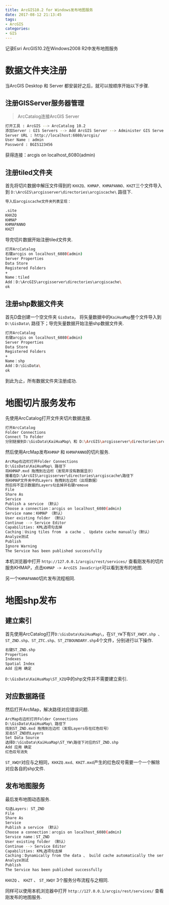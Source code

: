 ```yaml
---
title: ArcGIS10.2 for Windows发布地图服务
date: 2017-08-12 21:13:45
tags:
- ArcGIS
categories: 
- GIS
---
```


记录Esri ArcGIS10.2在Windows2008 R2中发布地图服务

<!--more-->

# 数据文件夹注册

当ArcGIS Desktop 和 Server 都安装好之后，就可以按顺序开始以下步骤.

## 注册GISServer服务器管理

> ArcCatalog连接ArcGIS Server 

```bash
打开工具 : ArcGIS --> ArcCatalog 10.2
添加Server : GIS Servers --> Add ArcGIS Server --> Administer GIS Server
Server URL : http://localhost:6080/arcgis/
User Name : admin
Password : BGIS123456
```

获得连接：arcgis on localhost_6080(admin)

## 注册tiled文件夹

首先将切片数据中解压文件得到的 ``KHXZQ、KHMAP、KHMAPANNO、KHZT``三个文件导入到 ``D:\ArcGIS\arcgisserver\directories\arcgiscache\`` 路径下.

```bash
导入后arcgiscache文件夹列表呈现：

.site
KHXZQ
KHMAP
KHMAPANNO
KHZT
```

导完切片数据开始注册tiled文件夹.

```bash
打开ArcCatalog
右键arcgis on localhost_6080(admin)
Server Properties
Data Store
Registered Folders
+
Name：tiled
Add：D:\ArcGIS\arcgisserver\directories\arcgiscache\
ok
```

## 注册shp数据文件夹

首先D盘创建一个空文件夹 ``GisData``， 将矢量数据中的``KaiHuaMap``整个文件导入到 ``D:\GisData\`` 路径下；导完矢量数据开始注册shp数据文件夹.

```bash
打开ArcCatalog
右键arcgis on localhost_6080(admin)
Server Properties
Data Store
Registered Folders
+
Name：shp
Add：D:\GisData\
ok
```

到此为止，所有数据文件夹注册成功.


# 地图切片服务发布

先使用ArcCatalog打开文件夹切片数据连接.

```bash
打开ArcCatalog
Folder Connections
Connect To Folder
分别链接到D:\GisData\KaiHuaMap\ 和 D:\ArcGIS\arcgisserver\directories\arcgiscache\
```

然后使用ArcMap发布``KHMAP`` 和 ``KHMAPANNO``的切片服务.

```bash
ArcMap右边栏打开Folder Connections
D:\GisData\KaiHuaMap\ 路径下
将KHMAP.mxd 拖拽到左边栏（发现并没有数据显示）
接着在D:\ArcGIS\arcgisserver\directories\arcgiscache\路径下
将KHMAP文件夹中的Layers 拖拽到左边栏（出现数据）
然后将不显示数据的Layers勾去掉并右键remove
File
Share As
Service
Publish a service （默认）
Choose a connection：arcgis on localhost_6080(admin)
Service name：KHMAP （默认）
User existing folder （默认）
Continue --> Service Editor
Capabilities: KML选项勾去掉
Caching：Using tiles from  a cache 、 Update cache manually（默认）
Analyze测试
Publish
Ignore Warning
The Service has been published successfully
```

本机浏览器中打开 ``http://127.0.0.1/arcgis/rest/services/`` 查看刚发布的切片服务KHMAP，点击``KHMAP -> ArcGIS JavaScript``可以看到发布的地图.

另一个``KHMAPANNO``切片发布流程相同.

# 地图shp发布

## 建立索引

首先使用ArcCatalog打开``D:\GisData\KaiHuaMap\``，在``ST_YW``下有``ST_XWQY.shp 、ST_ZND.shp、ST_ZTC.shp、ST_ZTBOUNDARY.shp``4个文件，分别进行以下操作.

```bash
右键ST_ZND.shp
Properties
Indexes
Spatial Index
Add 应用 确定
```

``D:\GisData\KaiHuaMap\ST_XZQ``中的shp文件并不需要建立索引.

## 对应数据路径

然后打开ArcMap，解决路径对应错误问题.

```bash
ArcMap右边栏打开Folder Connections
D:\GisData\KaiHuaMap\ 路径下
找到ST_ZND.mxd 拖拽到左边栏（发现Layers存在红色叹号）
双击ST_ZND的Layers
Set Data Source
选择D:\GisData\KaiHuaMap\ST_YW\路径下对应的ST_ZND.shp
Add 应用 确定
红色叹号消失
```

``ST_XWQY``对应与之相同，``KHXZQ.mxd、KHZT.mxd``产生的红色叹号需要一个一个解除对应各自的shp文件.

## 发布地图服务

最后发布地图动态服务.

```bash
勾选Layers: ST_ZND
File
Share As
Service
Publish a service （默认）
Choose a connection：arcgis on localhost_6080(admin)
Service name：ST_ZND
User existing folder （默认）
Continue --> Service Editor
Capabilities: KML选项勾去掉
Caching：Dynamically from the data 、 build cache automatically the service is publlished
Analyze测试
Publish
The Service has been published successfully
```

``KHXZQ`` 、 ``KHZT`` 、 ``ST_XWQY`` 3个服务分布流程与之相同.

同样可以使用本机浏览器中打开 ``http://127.0.0.1/arcgis/rest/services/`` 查看刚发布的地图服务.